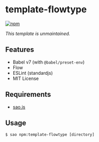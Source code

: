 # template-flowtype

[![npm](https://img.shields.io/npm/v/template-flowtype.svg)](https://www.npmjs.com/package/template-flowtype)

_This template is unmaintained._

## Features

- Babel v7 (with `@babel/preset-env`)
- Flow
- ESLint (standardjs)
- MIT License

## Requirements

- [sao.js](https://github.com/saojs/sao)

## Usage

```console
$ sao npm:template-flowtype [directory]
```

